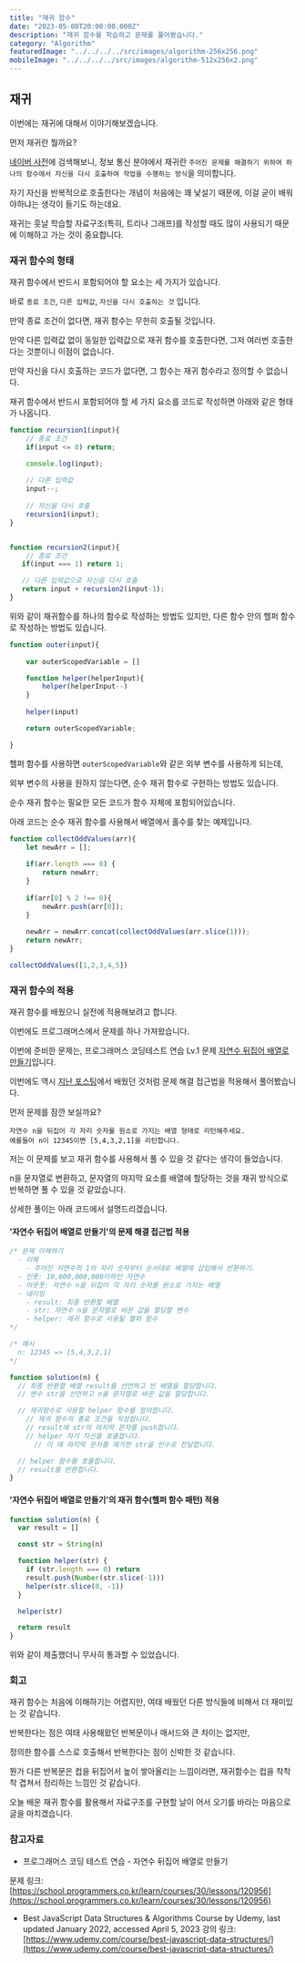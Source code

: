 ```yaml
---
title: "재귀 함수"
date: "2023-05-08T20:00:00.000Z"
description: "재귀 함수를 학습하고 문제를 풀어봤습니다."
category: "Algorithm"
featuredImage: "../../../../src/images/algorithm-256x256.png"
mobileImage: "../../../../src/images/algorithm-512x256x2.png"
---
```

## 재귀

이번에는 재귀에 대해서 이야기해보겠습니다.

먼저 재귀란 뭘까요?

[네이버 사전](https://ko.dict.naver.com/#/entry/koko/dd0aa403963a4afdbdbac90862c3f06e)에 검색해보니, 정보 통신 분야에서 재귀란 `주어진 문제를 해결하기 위하여 하나의 함수에서 자신을 다시 호출하여 작업을 수행하는 방식`을 의미합니다.

자기 자신을 반복적으로 호출한다는 개념이 처음에는 꽤 낯설기 때문에, 이걸 굳이 배워야하냐는 생각이 들기도 하는데요.

재귀는 훗날 학습할 자료구조(특히, 트리나 그래프)를 작성할 때도 많이 사용되기 때문에 이해하고 가는 것이 중요합니다.

### 재귀 함수의 형태

재귀 함수에서 반드시 포함되어야 할 요소는 세 가지가 있습니다.

바로 `종료 조건`, `다른 입력값`, `자신을 다시 호출하는 것` 입니다.

만약 종료 조건이 없다면, 재귀 함수는 무한히 호출될 것입니다.

만약 다른 입력값 없이 동일한 입력값으로 재귀 함수를 호출한다면, 그저 여러번 호출한다는 것뿐이니 이점이 없습니다.

만약 자신을 다시 호출하는 코드가 없다면, 그 함수는 재귀 함수라고 정의할 수 없습니다.

재귀 함수에서 반드시 포함되어야 할 세 가지 요소를 코드로 작성하면 아래와 같은 형태가 나옵니다.

```javascript
function recursion1(input){
    // 종료 조건
    if(input <= 0) return;

    console.log(input);
    
    // 다른 입력값
    input--;
    
    // 자신을 다시 호출
    recursion1(input);
}


function recursion2(input){
    // 종료 조건
   if(input === 1) return 1;

   // 다른 입력값으로 자신을 다시 호출
   return input + recursion2(input-1);
}
```

위와 같이 재귀함수를 하나의 함수로 작성하는 방법도 있지만, 다른 함수 안의 헬퍼 함수로 작성하는 방법도 있습니다.

```javascript
function outer(input){
    
    var outerScopedVariable = []

    function helper(helperInput){
        helper(helperInput--)
    }
    
    helper(input)

    return outerScopedVariable;

}
```
헬퍼 함수를 사용하면 `outerScopedVariable`와 같은 외부 변수를 사용하게 되는데,

외부 변수의 사용을 원하지 않는다면, 순수 재귀 함수로 구현하는 방법도 있습니다.

순수 재귀 함수는 필요한 모든 코드가 함수 자체에 포함되어있습니다.

아래 코드는 순수 재귀 함수를 사용해서 배열에서 홀수를 찾는 예제입니다.

```javascript
function collectOddValues(arr){
    let newArr = [];
    
    if(arr.length === 0) {
        return newArr;
    }
        
    if(arr[0] % 2 !== 0){
        newArr.push(arr[0]);
    }
        
    newArr = newArr.concat(collectOddValues(arr.slice(1)));
    return newArr;
}

collectOddValues([1,2,3,4,5])
```

### 재귀 함수의 적용

재귀 함수를 배웠으니 실전에 적용해보려고 합니다.

이번에도 프로그래머스에서 문제를 하나 가져왔습니다.

이번에 준비한 문제는, 프로그래머스 코딩테스트 연습 Lv.1 문제 [자연수 뒤집어 배열로 만들기](https://school.programmers.co.kr/learn/courses/30/lessons/12932)입니다.

이번에도 역시 [지난 포스팅](https://ha-il.github.io/algorithm-study/2-week/)에서 배웠던 것처럼 문제 해결 접근법을 적용해서 풀어봤습니다.

먼저 문제를 잠깐 보실까요?

```
자연수 n을 뒤집어 각 자리 숫자를 원소로 가지는 배열 형태로 리턴해주세요. 
예를들어 n이 12345이면 [5,4,3,2,1]을 리턴합니다.
```

저는 이 문제를 보고 재귀 함수를 사용해서 풀 수 있을 것 같다는 생각이 들었습니다.

n을 문자열로 변환하고, 문자열의 마지막 요소를 배열에 할당하는 것을 재귀 방식으로 반복하면 풀 수 있을 것 같았습니다.

상세한 풀이는 아래 코드에서 설명드리겠습니다.

#### '자연수 뒤집어 배열로 만들기'의 문제 해결 접근법 적용
```javascript
/* 문제 이해하기
  - 이해
    - 주어진 자연수의 1의 자리 숫자부터 순서대로 배열에 삽입해서 반환하기.
  - 인풋: 10,000,000,000이하인 자연수 
  - 아웃풋: 자연수 n을 뒤집어 각 자리 숫자를 원소로 가지는 배열
  - 네이밍
    - result: 최종 반환할 배열
    - str: 자연수 n을 문자열로 바꾼 값을 할당할 변수
    - helper: 재귀 함수로 사용될 헬퍼 함수 
*/

/* 예시
  n: 12345 => [5,4,3,2,1] 
*/

function solution(n) {
  // 최종 반환할 배열 result를 선언하고 빈 배열을 할당합니다.
  // 변수 str을 선언하고 n을 문자열로 바꾼 값을 할당합니다.

  // 재귀함수로 사용할 helper 함수를 정의합니다.
    // 재귀 함수의 종료 조건을 작성합니다.
    // result에 str의 마지막 문자를 push합니다.
    // helper 자기 자신을 호출합니다.
      // 이 때 마지막 문자를 제거한 str을 인수로 전달합니다.

  // helper 함수를 호출합니다.
  // result를 반환합니다.
}
```
#### '자연수 뒤집어 배열로 만들기'의 재귀 함수(헬퍼 함수 패턴) 적용
```javascript
function solution(n) {
  var result = []

  const str = String(n)

  function helper(str) {
    if (str.length === 0) return
    result.push(Number(str.slice(-1)))
    helper(str.slice(0, -1))
  }

  helper(str)

  return result
}
```
위와 같이 제출했더니 무사히 통과할 수 있었습니다.

### 회고

재귀 함수는 처음에 이해하기는 어렵지만, 여태 배웠던 다른 방식들에 비해서 더 재미있는 것 같습니다.

반복한다는 점은 여태 사용해왔던 반복문이나 매서드와 큰 차이는 없지만, 

정의한 함수를 스스로 호출해서 반복한다는 점이 신박한 것 같습니다.

뭔가 다른 반복문은 컵을 뒤집어서 높이 쌓아올리는 느낌이라면, 재귀함수는 컵을 착착착 겹쳐서 정리하는 느낌인 것 같습니다.

오늘 배운 재귀 함수를 활용해서 자료구조를 구현할 날이 어서 오기를 바라는 마음으로 글을 마치겠습니다.



### 참고자료

- 프로그래머스 코딩 테스트 연습 - 자연수 뒤집어 배열로 만들기

문제 링크: [https://school.programmers.co.kr/learn/courses/30/lessons/120956](https://school.programmers.co.kr/learn/courses/30/lessons/120956)

- Best JavaScript Data Structures & Algorithms Course by Udemy, last updated January 2022, accessed April 5, 2023
강의 링크: [https://www.udemy.com/course/best-javascript-data-structures/](https://www.udemy.com/course/best-javascript-data-structures/)